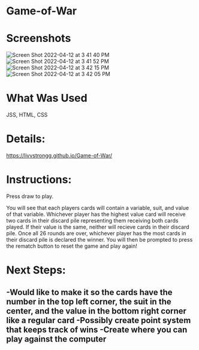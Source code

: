 # Game-of-War

# Screenshots

![Screen Shot 2022-04-12 at 3 41 40 PM](https://user-images.githubusercontent.com/101207297/163058390-f65cbbbf-7031-4dea-aecf-58eafeca2a6d.png)
![Screen Shot 2022-04-12 at 3 41 52 PM](https://user-images.githubusercontent.com/101207297/163058400-539338ec-31bb-4bc7-9705-1c729adeba1f.png)
![Screen Shot 2022-04-12 at 3 42 15 PM](https://user-images.githubusercontent.com/101207297/163058406-de68311d-ede3-41a7-a075-c434204fcb78.png)
![Screen Shot 2022-04-12 at 3 42 05 PM](https://user-images.githubusercontent.com/101207297/163058414-d7e0aa2a-6f39-45d6-8760-22d00cc9e3ca.png)

# What Was Used

JSS, HTML, CSS

# Details:

https://livvstrongg.github.io/Game-of-War/

# Instructions:

Press draw to play. 

You will see that each players cards will contain a variable, suit, and value of that variable. Whichever player has the highest value card will receive two cards in their discard pile representing them receiving both cards played. If their value is the same, neither will recieve cards in their discard pile. Once all 26 rounds are over, whichever player has the most cards in their discard pile is declared the winner. You will then be prompted to press the rematch button to reset the game and play again!

# Next Steps:

-Would like to make it so the cards have the number in the top left corner, the suit in the center, and the value in the bottom right corner like a regular card
-Possibly create point system that keeps track of wins
-Create where you can play against the computer
--------------------------------------------------------------------------------------
